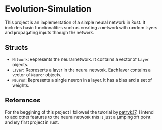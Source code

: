 # Evolution-Simulation
This project is an implementation of a simple neural network in Rust. It includes basic functionalities such as creating a network with random layers and propagating inputs through the network.

## Structs
   - ````Network````: Represents the neural network. It contains a vector of ````Layer```` objects.
   - ````Layer````: Represents a layer in the neural network. Each layer contains a vector of ````Neuron```` objects.
   - ````Neuron````: Represents a single neuron in a layer. It has a bias and a set of weights.

## References

For the beggining of this project I followed the tutorial by  [patryk27](https://pwy.io/posts/learning-to-fly-pt1/). I intend to add other features to the neural network this is just a jumping off point and my first project in rust. 
